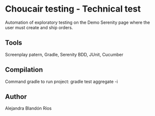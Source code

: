 # Choucair testing - Technical test
Automation of exploratory testing on the Demo Serenity page where the user must create and ship orders.

## Tools
Screenplay patern, Gradle, Serenity BDD, JUnit, Cucumber

## Compilation
Command gradle to run project: gradle test aggregate -i

## Author
Alejandra Blandón Ríos